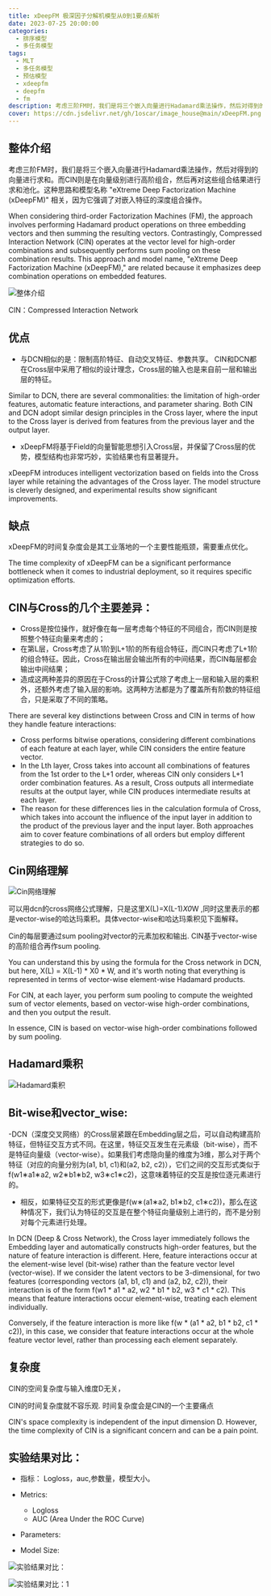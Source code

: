 ```yaml
---
title: xDeepFM 极深因子分解机模型从0到1要点解析
date: 2023-07-25 20:00:00
categories:
  - 排序模型
  - 多任务模型
tags:
  - MLT
  - 多任务模型
  - 预估模型 
  - xdeepfm
  - deepfm
  - fm 
description: 考虑三阶FM时，我们是将三个嵌入向量进行Hadamard乘法操作，然后对得到的向量进行求和。而CIN则是在向量级别进行高阶组合，然后再对这些组合结果进行求和池化。这种思路和模型名称 "eXtreme Deep Factorization Machine (xDeepFM)" 相关，因为它强调了对嵌入特征的深度组合操作。
cover: https://cdn.jsdelivr.net/gh/1oscar/image_house@main/xDeepFM.png
---
```


## 整体介绍

考虑三阶FM时，我们是将三个嵌入向量进行Hadamard乘法操作，然后对得到的向量进行求和。而CIN则是在向量级别进行高阶组合，然后再对这些组合结果进行求和池化。这种思路和模型名称 "eXtreme Deep Factorization Machine (xDeepFM)" 相关，因为它强调了对嵌入特征的深度组合操作。

When considering third-order Factorization Machines (FM), the approach involves performing Hadamard product operations on three embedding vectors and then summing the resulting vectors. Contrastingly, Compressed Interaction Network (CIN) operates at the vector level for high-order combinations and subsequently performs sum pooling on these combination results. This approach and model name, "eXtreme Deep Factorization Machine (xDeepFM)," are related because it emphasizes deep combination operations on embedded features.


![整体介绍](https://cdn.jsdelivr.net/gh/1oscar/image_house@main/20230729232720.png)

CIN：Compressed Interaction Network

## 优点

- 与DCN相似的是：限制高阶特征、自动交叉特征、参数共享。
CIN和DCN都在Cross层中采用了相似的设计理念，Cross层的输入也是来自前一层和输出层的特征。

Similar to DCN, there are several commonalities: the limitation of high-order features, automatic feature interactions, and parameter sharing. Both CIN and DCN adopt similar design principles in the Cross layer, where the input to the Cross layer is derived from features from the previous layer and the output layer.


- xDeepFM将基于Field的向量智能思想引入Cross层，并保留了Cross层的优势，模型结构也非常巧妙，实验结果也有显著提升。


xDeepFM introduces intelligent vectorization based on fields into the Cross layer while retaining the advantages of the Cross layer. The model structure is cleverly designed, and experimental results show significant improvements.


## 缺点
xDeepFM的时间复杂度会是其工业落地的一个主要性能瓶颈，需要重点优化。

The time complexity of xDeepFM can be a significant performance bottleneck when it comes to industrial deployment, so it requires specific optimization efforts.

## CIN与Cross的几个主要差异：

- Cross是按位操作，就好像在每一层考虑每个特征的不同组合，而CIN则是按照整个特征向量来考虑的；
- 在第L层，Cross考虑了从1阶到L+1阶的所有组合特征，而CIN只考虑了L+1阶的组合特征。因此，Cross在输出层会输出所有的中间结果，而CIN每层都会输出中间结果；
- 造成这两种差异的原因在于Cross的计算公式除了考虑上一层和输入层的乘积外，还额外考虑了输入层的影响。这两种方法都是为了覆盖所有阶数的特征组合，只是采取了不同的策略。

There are several key distinctions between Cross and CIN in terms of how they handle feature interactions:

- Cross performs bitwise operations, considering different combinations of each feature at each layer, while CIN considers the entire feature vector.
- In the Lth layer, Cross takes into account all combinations of features from the 1st order to the L+1 order, whereas CIN only considers L+1 order combination features. As a result, Cross outputs all intermediate results at the output layer, while CIN produces intermediate results at each layer.
- The reason for these differences lies in the calculation formula of Cross, which takes into account the influence of the input layer in addition to the product of the previous layer and the input layer. Both approaches aim to cover feature combinations of all orders but employ different strategies to do so.

## Cin网络理解 

![Cin网络理解](https://cdn.jsdelivr.net/gh/1oscar/image_house@main/20230729232901.png)

可以用dcn的cross网络公式理解，只是这里X(L)=X(L-1)*X0*W ,同时这里表示的都是vector-wise的哈达玛乘积。具体vector-wise和哈达玛乘积见下面解释。 

Cin的每层要通过sum pooling对vector的元素加权和输出.
CIN基于vector-wise的高阶组合再作sum pooling.

You can understand this by using the formula for the Cross network in DCN, but here, X(L) = X(L-1) * X0 * W, and it's worth noting that everything is represented in terms of vector-wise element-wise Hadamard products. 

For CIN, at each layer, you perform sum pooling to compute the weighted sum of vector elements, based on vector-wise high-order combinations, and then you output the result.

In essence, CIN is based on vector-wise high-order combinations followed by sum pooling.


## Hadamard乘积

![Hadamard乘积](https://cdn.jsdelivr.net/gh/1oscar/image_house@main/20230729232935.png)

## Bit-wise和vector_wise:

-DCN（深度交叉网络）的Cross层紧跟在Embedding层之后，可以自动构建高阶特征，但特征交互方式不同。在这里，特征交互发生在元素级（bit-wise），而不是特征向量级（vector-wise）。如果我们考虑隐向量的维度为3维，那么对于两个特征（对应的向量分别为(a1, b1, c1)和(a2, b2, c2)），它们之间的交互形式类似于f(w1∗a1∗a2, w2∗b1∗b2, w3∗c1∗c2)，这意味着特征的交互是按位逐元素进行的。

- 相反，如果特征交互的形式更像是f(w∗(a1∗a2, b1∗b2, c1∗c2))，那么在这种情况下，我们认为特征的交互是在整个特征向量级别上进行的，而不是分别对每个元素进行处理。

In DCN (Deep & Cross Network), the Cross layer immediately follows the Embedding layer and automatically constructs high-order features, but the nature of feature interaction is different. Here, feature interactions occur at the element-wise level (bit-wise) rather than the feature vector level (vector-wise). If we consider the latent vectors to be 3-dimensional, for two features (corresponding vectors (a1, b1, c1) and (a2, b2, c2)), their interaction is of the form f(w1 * a1 * a2, w2 * b1 * b2, w3 * c1 * c2). This means that feature interactions occur element-wise, treating each element individually.

Conversely, if the feature interaction is more like f(w * (a1 * a2, b1 * b2, c1 * c2)), in this case, we consider that feature interactions occur at the whole feature vector level, rather than processing each element separately.

## 复杂度

CIN的空间复杂度与输入维度D无关，

CIN的时间复杂度就不容乐观. 时间复杂度会是CIN的一个主要痛点

CIN's space complexity is independent of the input dimension D. However, the time complexity of CIN is a significant concern and can be a pain point.


## 实验结果对比：

- 指标：
Logloss，auc,参数量，模型大小。

- Metrics:
  - Logloss
  - AUC (Area Under the ROC Curve)
- Parameters: 
- Model Size:

![实验结果对比：](https://cdn.jsdelivr.net/gh/1oscar/image_house@main/20230729233054.png)

![实验结果对比：1](https://cdn.jsdelivr.net/gh/1oscar/image_house@main/20230729233110.png)

